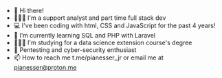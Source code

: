 - 👋 Hi there!
- 👨🏻‍💻 I'm a support analyst and part time full stack dev
- 💻 I've been coding with html, CSS and JavaScript for the past 4 years!
- 🌱 I’m currently learning SQL and PHP with Laravel
- 👨🏼‍🎓 I'm studying for a data science extension course's degree
- 👾 Pentesting and cyber-security enthusiast
- 📫 How to reach me t.me/pianesser_jr or email me at pianesser@proton.me

<!---
rodrigoPianesser/rodrigoPianesser is a ✨ special ✨ repository because its `README.md` (this file) appears on your GitHub profile.
You can click the Preview link to take a look at your changes.
--->
